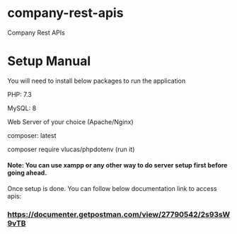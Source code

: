 # company-rest-apis
Company Rest APIs

# Setup Manual

You will need to install below packages to run the application

PHP: 7.3

MySQL: 8

Web Server of your choice (Apache/Nginx)

composer: latest

composer require vlucas/phpdotenv (run it)

#### Note: You can use xampp or any other way to do server setup first before going ahead.

Once setup is done. You can follow below documentation link to access apis:

### https://documenter.getpostman.com/view/27790542/2s93sW9vTB
